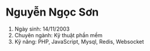 # Nguyễn Ngọc Sơn

1. Ngày sinh: 14/11/2003
2. Chuyên ngành: Kỹ thuật phần mềm
3. Kỹ năng: PHP, JavaScript, Mysql, Redis, Websocket